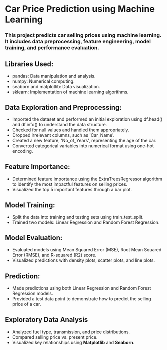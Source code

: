 #  Car Price Prediction using Machine Learning  

### This project predicts car selling prices using machine learning. It includes data preprocessing, feature engineering, model training, and performance evaluation.  

## Libraries Used:

- pandas: Data manipulation and analysis.
- numpy: Numerical computing.
- seaborn and matplotlib: Data visualization.
- sklearn: Implementation of machine learning algorithms.

## Data Exploration and Preprocessing:

- Imported the dataset and performed an initial exploration using df.head() and df.info() to understand the data structure.
- Checked for null values and handled them appropriately.
- Dropped irrelevant columns, such as 'Car_Name'.
- Created a new feature, 'No_of_Years', representing the age of the car.
- Converted categorical variables into numerical format using one-hot encoding.
## Feature Importance:

- Determined feature importance using the ExtraTreesRegressor algorithm to identify the most impactful features on selling prices.
- Visualized the top 5 important features through a bar plot.
## Model Training:

- Split the data into training and testing sets using train_test_split.
- Trained two models: Linear Regression and Random Forest Regression.
## Model Evaluation:

- Evaluated models using Mean Squared Error (MSE), Root Mean Squared Error (RMSE), and R-squared (R2) score.
- Visualized predictions with density plots, scatter plots, and line plots.
## Prediction:

- Made predictions using both Linear Regression and Random Forest Regression models.
- Provided a test data point to demonstrate how to predict the selling price of a car.

##  Exploratory Data Analysis  
- Analyzed fuel type, transmission, and price distributions.  
- Compared selling price vs. present price.  
- Visualized key relationships using **Matplotlib** and **Seaborn**.  

  

